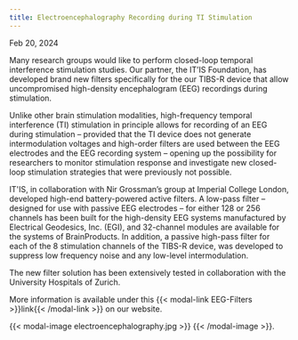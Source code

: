 ```yaml
---
title: Electroencephalography Recording during TI Stimulation
---
```


Feb 20, 2024

Many research groups would like to perform closed-loop temporal interference stimulation studies. Our partner, the IT’IS Foundation, has developed brand new filters specifically for the our TIBS-R device that allow uncompromised high-density encephalogram (EEG) recordings during stimulation.

Unlike other brain stimulation modalities, high-frequency temporal interference (TI) stimulation in principle allows for recording of an EEG during stimulation – provided that the TI device does not generate intermodulation voltages and high-order filters are used between the EEG electrodes and the EEG recording system – opening up the possibility for researchers to monitor stimulation response and investigate new closed-loop stimulation strategies that were previously not possible.

IT'IS, in collaboration with Nir Grossman’s group at Imperial College London, developed high-end battery-powered active filters. A low-pass filter – designed for use with passive EEG electrodes – for either 128 or 256 channels has been built for the high-density EEG systems manufactured by Electrical Geodesics, Inc. (EGI), and 32-channel modules are available for the systems of BrainProducts. In addition, a passive high-pass filter for each of the 8 stimulation channels of the TIBS-R device, was developed to suppress low frequency noise and any low-level intermodulation.

The new filter solution has been extensively tested in collaboration with the University Hospitals of Zurich.

More information is available under this {{< modal-link EEG-Filters >}}link{{< /modal-link >}} on our website.

{{< modal-image electroencephalography.jpg >}} {{< /modal-image >}}.

